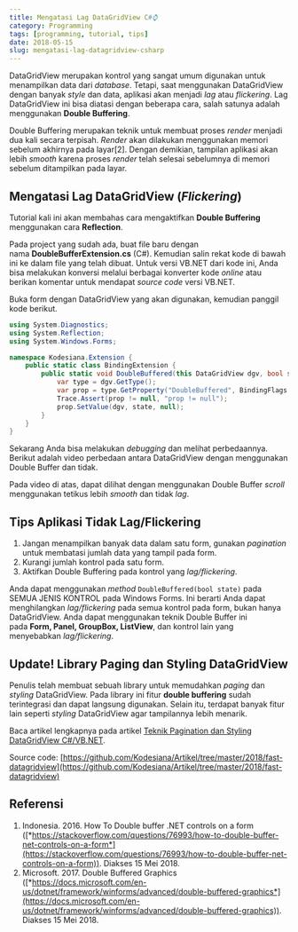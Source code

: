 ```yaml
---
title: Mengatasi Lag DataGridView C#⌚
category: Programming
tags: [programming, tutorial, tips]
date: 2018-05-15
slug: mengatasi-lag-datagridview-csharp
---
```


DataGridView merupakan kontrol yang sangat umum digunakan untuk menampilkan data dari *database*. Tetapi, saat
menggunakan DataGridView dengan banyak *style* dan data, aplikasi akan menjadi *lag* atau *flickering*. Lag DataGridView
ini bisa diatasi dengan beberapa cara, salah satunya adalah menggunakan **Double Buffering**.

Double Buffering merupakan teknik untuk membuat proses *render* menjadi dua kali secara terpisah. *Render* akan
dilakukan menggunakan memori sebelum akhirnya pada layar[2]. Dengan demikian, tampilan aplikasi akan lebih *smooth*
karena proses *render* telah selesai sebelumnya di memori sebelum ditampilkan pada layar.

## Mengatasi Lag DataGridView (*Flickering*)

Tutorial kali ini akan membahas cara mengaktifkan **Double Buffering** menggunakan cara **Reflection**.

Pada project yang sudah ada, buat file baru dengan nama **DoubleBufferExtension.cs** (C#). Kemudian salin rekat kode di
bawah ini ke dalam file yang telah dibuat. Untuk versi VB.NET dari kode ini, Anda bisa melakukan konversi melalui
berbagai konverter kode *online* atau berikan komentar untuk mendapat *source code* versi VB.NET.

Buka form dengan DataGridView yang akan digunakan, kemudian panggil kode berikut.

```csharp
using System.Diagnostics;
using System.Reflection;
using System.Windows.Forms;

namespace Kodesiana.Extension {
    public static class BindingExtension {
        public static void DoubleBuffered(this DataGridView dgv, bool state) {
            var type = dgv.GetType();
            var prop = type.GetProperty("DoubleBuffered", BindingFlags.Instance | BindingFlags.NonPublic);
            Trace.Assert(prop != null, "prop != null");
            prop.SetValue(dgv, state, null);
        }
    }
}
```

Sekarang Anda bisa melakukan *debugging* dan melihat perbedaannya. Berikut adalah video perbedaan antara DataGridView
dengan menggunakan Double Buffer dan tidak.

Pada video di atas, dapat dilihat dengan menggunakan Double Buffer *scroll* menggunakan tetikus lebih *smooth* dan
tidak *lag*.

## Tips Aplikasi Tidak Lag/Flickering

1. Jangan menampilkan banyak data dalam satu form, gunakan *pagination* untuk membatasi jumlah data yang tampil pada
   form.
2. Kurangi jumlah kontrol pada satu form.
3. Aktifkan Double Buffering pada kontrol yang *lag/flickering*.

Anda dapat menggunakan *method* `DoubleBuffered(bool state)` pada SEMUA JENIS KONTROL pada Windows Forms. Ini berarti
Anda dapat menghilangkan *lag/flickering* pada semua kontrol pada form, bukan hanya DataGridView. Anda dapat menggunakan
teknik Double Buffer ini pada **Form, Panel, GroupBox, ListView**, dan kontrol lain yang menyebabkan *lag/flickering*.

## Update! Library Paging dan Styling DataGridView

Penulis telah membuat sebuah library untuk memudahkan *paging* dan *styling* DataGridView. Pada library ini
fitur **double buffering** sudah terintegrasi dan dapat langsung digunakan. Selain itu, terdapat banyak fitur lain
seperti *styling* DataGridView agar tampilannya lebih menarik.

Baca artikel lengkapnya pada artikel
[Teknik Pagination dan Styling DataGridView C#/VB.NET](https://kodesiana.com/post/teknik-pagination-dan-styling-untuk-datagridview/).

Source code:
[https://github.com/Kodesiana/Artikel/tree/master/2018/fast-datagridview](https://github.com/Kodesiana/Artikel/tree/master/2018/fast-datagridview)

## Referensi

1. Indonesia. 2016. How To Double buffer .NET controls on a form
   ([*https://stackoverflow.com/questions/76993/how-to-double-buffer-net-controls-on-a-form*](https://stackoverflow.com/questions/76993/how-to-double-buffer-net-controls-on-a-form)).
   Diakses 15 Mei 2018.
2. Microsoft. 2017. Double Buffered Graphics
   ([*https://docs.microsoft.com/en-us/dotnet/framework/winforms/advanced/double-buffered-graphics*](https://docs.microsoft.com/en-us/dotnet/framework/winforms/advanced/double-buffered-graphics)).
   Diakses 15 Mei 2018.
